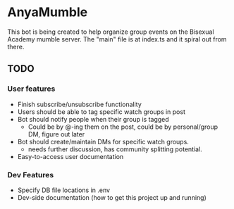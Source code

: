 # AnyaMumble

This bot is being created to help organize group events on the Bisexual Academy mumble server.
The "main" file is at index.ts and it spiral out from there.

## TODO

### User features

- Finish subscribe/unsubscribe functionality
- Users should be able to tag specific watch groups in post
- Bot should notify people when their group is tagged
  - Could be by @-ing them on the post, could be by personal/group DM, figure out later
- Bot should create/maintain DMs for specific watch groups.
  - needs further discussion, has community splitting potential.
- Easy-to-access user documentation

### Dev Features

- Specify DB file locations in .env
- Dev-side documentation (how to get this project up and running)
